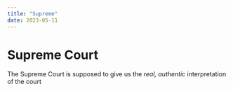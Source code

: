 ```yaml
---
title: "Supreme"
date: 2023-05-11
---
```

# Supreme Court
The Supreme Court is supposed to give us the *real, authentic* interpretation of the court
